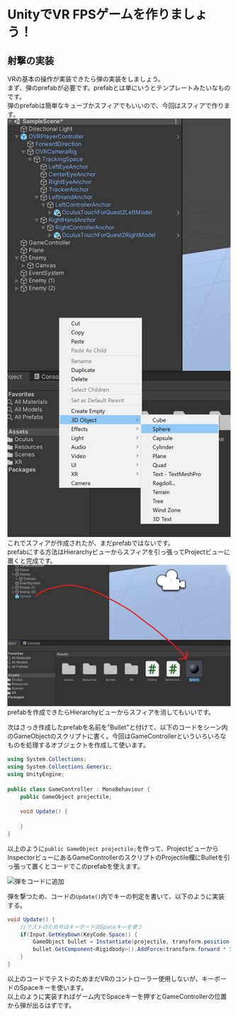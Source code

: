# UnityでVR FPSゲームを作りましょう！
## 射撃の実装
VRの基本の操作が実装できたら弾の実装をしましょう。  
まず、弾のprefabが必要です。prefabとは単にいうとテンプレートみたいなものです。  
弾のprefabは簡単なキューブかスフィアでもいいので、今回はスフィアで作ります。  
![スフィア作成](img/sphere-create.png)
これでスフィアが作成されたが、まだprefabではないです。  
prefabにする方法はHierarchyビューからスフィアを引っ張ってProjectビューに置くと完成です。
![スフィアプレファブ](img/sphere-prefab.png)
prefabを作成できたらHierarchyビューからスフィアを消してもいいです。

次はさっき作成したprefabを名前を"Bullet"と付けて、以下のコードをシーン内のGameObjectのスクリプトに書く。今回はGameControllerといういろいろなものを処理するオブジェクトを作成して使います。
```cs
using System.Collections;
using System.Collections.Generic;
using UnityEngine;

public class GameController : MonoBehaviour {
    public GameObject projectile;

    void Update() {

    }
}
```
以上のように`public GameObject projectile;`を作って、ProjectビューからInspectorビューにあるGameControllerのスクリプトのProjectile欄にBulletを引っ張って置くとコードでこのprefabを使えます。

![弾をコードに追加](img/add-projectile)

弾を撃つため、コードの`Update()`内でキーの判定を書いて、以下のように実装する。
```cs
void Update() {
    //テストのため今はキーボードのSpaceキーを使う
    if(Input.GetKeyDown(KeyCode.Space)) {
        GameObject bullet = Instantiate(projectile, transform.position, transform.rotation) as GameObject;
        bullet.GetComponent<Rigidbody>().AddForce(transform.forward * 500);
    }
}
```
以上のコードでテストのためまだVRのコントローラー使用しないが、キーボードのSpaceキーを使います。  
以上のように実装すればゲーム内でSpaceキーを押すとGameControllerの位置から弾が出るはずです。